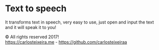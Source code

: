 # Text to speech
It transforms text in speech, very easy to use, just open and input the text and it will speak it to you!


© All rights reserved 2017!  
https://carlosteixeira.me - https://github.com/carlosteixeiraa

